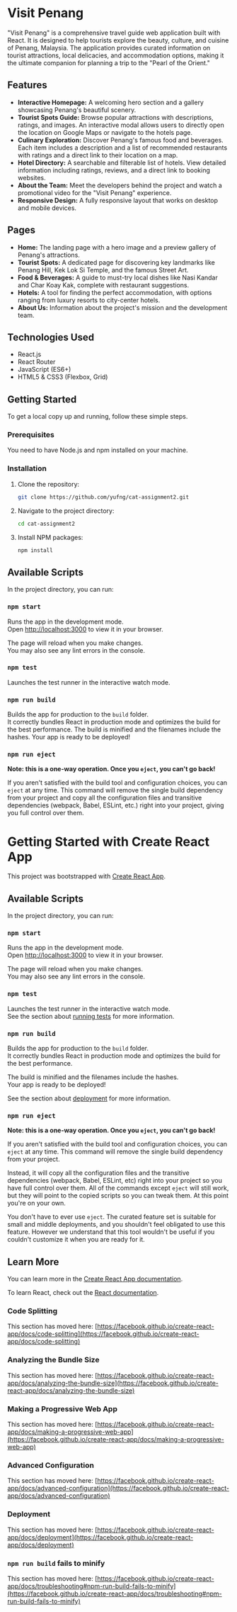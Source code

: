 # Visit Penang

"Visit Penang" is a comprehensive travel guide web application built with React. It is designed to help tourists explore the beauty, culture, and cuisine of Penang, Malaysia. The application provides curated information on tourist attractions, local delicacies, and accommodation options, making it the ultimate companion for planning a trip to the "Pearl of the Orient."

## Features

- **Interactive Homepage:** A welcoming hero section and a gallery showcasing Penang's beautiful scenery.
- **Tourist Spots Guide:** Browse popular attractions with descriptions, ratings, and images. An interactive modal allows users to directly open the location on Google Maps or navigate to the hotels page.
- **Culinary Exploration:** Discover Penang's famous food and beverages. Each item includes a description and a list of recommended restaurants with ratings and a direct link to their location on a map.
- **Hotel Directory:** A searchable and filterable list of hotels. View detailed information including ratings, reviews, and a direct link to booking websites.
- **About the Team:** Meet the developers behind the project and watch a promotional video for the "Visit Penang" experience.
- **Responsive Design:** A fully responsive layout that works on desktop and mobile devices.

## Pages

-   **Home:** The landing page with a hero image and a preview gallery of Penang's attractions.
-   **Tourist Spots:** A dedicated page for discovering key landmarks like Penang Hill, Kek Lok Si Temple, and the famous Street Art.
-   **Food & Beverages:** A guide to must-try local dishes like Nasi Kandar and Char Koay Kak, complete with restaurant suggestions.
-   **Hotels:** A tool for finding the perfect accommodation, with options ranging from luxury resorts to city-center hotels.
-   **About Us:** Information about the project's mission and the development team.

## Technologies Used

-   React.js
-   React Router
-   JavaScript (ES6+)
-   HTML5 & CSS3 (Flexbox, Grid)

## Getting Started

To get a local copy up and running, follow these simple steps.

### Prerequisites

You need to have Node.js and npm installed on your machine.

### Installation

1.  Clone the repository:
    ```sh
    git clone https://github.com/yufng/cat-assignment2.git
    ```
2.  Navigate to the project directory:
    ```sh
    cd cat-assignment2
    ```
3.  Install NPM packages:
    ```sh
    npm install
    ```

## Available Scripts

In the project directory, you can run:

### `npm start`

Runs the app in the development mode.\
Open [http://localhost:3000](http://localhost:3000) to view it in your browser.

The page will reload when you make changes.\
You may also see any lint errors in the console.

### `npm test`

Launches the test runner in the interactive watch mode.

### `npm run build`

Builds the app for production to the `build` folder.\
It correctly bundles React in production mode and optimizes the build for the best performance. The build is minified and the filenames include the hashes. Your app is ready to be deployed!

### `npm run eject`

**Note: this is a one-way operation. Once you `eject`, you can't go back!**

If you aren't satisfied with the build tool and configuration choices, you can `eject` at any time. This command will remove the single build dependency from your project and copy all the configuration files and transitive dependencies (webpack, Babel, ESLint, etc.) right into your project, giving you full control over them.



# Getting Started with Create React App

This project was bootstrapped with [Create React App](https://github.com/facebook/create-react-app).

## Available Scripts

In the project directory, you can run:

### `npm start`

Runs the app in the development mode.\
Open [http://localhost:3000](http://localhost:3000) to view it in your browser.

The page will reload when you make changes.\
You may also see any lint errors in the console.

### `npm test`

Launches the test runner in the interactive watch mode.\
See the section about [running tests](https://facebook.github.io/create-react-app/docs/running-tests) for more information.

### `npm run build`

Builds the app for production to the `build` folder.\
It correctly bundles React in production mode and optimizes the build for the best performance.

The build is minified and the filenames include the hashes.\
Your app is ready to be deployed!

See the section about [deployment](https://facebook.github.io/create-react-app/docs/deployment) for more information.

### `npm run eject`

**Note: this is a one-way operation. Once you `eject`, you can't go back!**

If you aren't satisfied with the build tool and configuration choices, you can `eject` at any time. This command will remove the single build dependency from your project.

Instead, it will copy all the configuration files and the transitive dependencies (webpack, Babel, ESLint, etc) right into your project so you have full control over them. All of the commands except `eject` will still work, but they will point to the copied scripts so you can tweak them. At this point you're on your own.

You don't have to ever use `eject`. The curated feature set is suitable for small and middle deployments, and you shouldn't feel obligated to use this feature. However we understand that this tool wouldn't be useful if you couldn't customize it when you are ready for it.

## Learn More

You can learn more in the [Create React App documentation](https://facebook.github.io/create-react-app/docs/getting-started).

To learn React, check out the [React documentation](https://reactjs.org/).

### Code Splitting

This section has moved here: [https://facebook.github.io/create-react-app/docs/code-splitting](https://facebook.github.io/create-react-app/docs/code-splitting)

### Analyzing the Bundle Size

This section has moved here: [https://facebook.github.io/create-react-app/docs/analyzing-the-bundle-size](https://facebook.github.io/create-react-app/docs/analyzing-the-bundle-size)

### Making a Progressive Web App

This section has moved here: [https://facebook.github.io/create-react-app/docs/making-a-progressive-web-app](https://facebook.github.io/create-react-app/docs/making-a-progressive-web-app)

### Advanced Configuration

This section has moved here: [https://facebook.github.io/create-react-app/docs/advanced-configuration](https://facebook.github.io/create-react-app/docs/advanced-configuration)

### Deployment

This section has moved here: [https://facebook.github.io/create-react-app/docs/deployment](https://facebook.github.io/create-react-app/docs/deployment)

### `npm run build` fails to minify

This section has moved here: [https://facebook.github.io/create-react-app/docs/troubleshooting#npm-run-build-fails-to-minify](https://facebook.github.io/create-react-app/docs/troubleshooting#npm-run-build-fails-to-minify)
